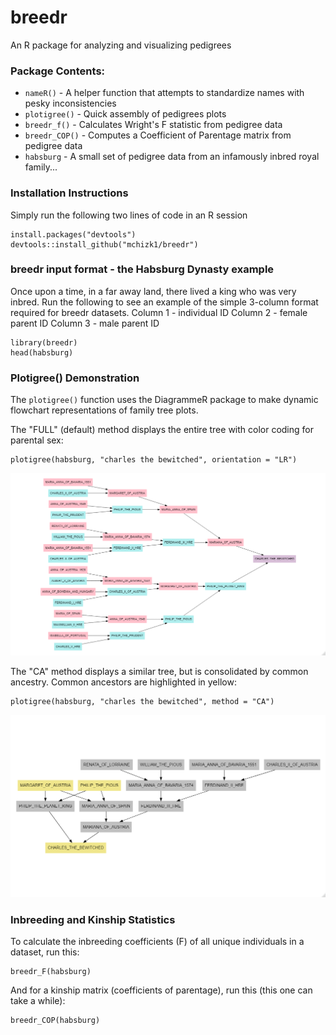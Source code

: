 # breedr

An R package for analyzing and visualizing pedigrees

### Package Contents:

* `nameR()` - A helper function that attempts to standardize names with pesky inconsistencies
* `plotigree()` - Quick assembly of pedigrees plots
* `breedr_f()` - Calculates Wright's F statistic from pedigree data
* `breedr_COP()` - Computes a Coefficient of Parentage matrix from pedigree data
* `habsburg` - A small set of pedigree data from an infamously inbred royal family...

### Installation Instructions

Simply run the following two lines of code in an R session

    install.packages("devtools")
    devtools::install_github("mchizk1/breedr")
    
### breedr input format - the Habsburg Dynasty example

Once upon a time, in a far away land, there lived a king who was very inbred. Run the following to see an example of the simple 3-column format required for breedr datasets.
Column 1 - individual ID
Column 2 - female parent ID
Column 3 - male parent ID

    library(breedr)
    head(habsburg)
       
### Plotigree() Demonstration

The `plotigree()` function uses the DiagrammeR package to make dynamic flowchart 
representations of family tree plots.

The "FULL" (default) method displays the entire tree with color coding for parental sex:

    plotigree(habsburg, "charles the bewitched", orientation = "LR")
    
![FULL](https://github.com/mchizk1/breedr/blob/main/FULL_method.png)
    
The "CA" method displays a similar tree, but is consolidated by common ancestry.
Common ancestors are highlighted in yellow:
    
    plotigree(habsburg, "charles the bewitched", method = "CA")
    
![CA](https://github.com/mchizk1/breedr/blob/main/CA_method.png)
       
### Inbreeding and Kinship Statistics

To calculate the inbreeding coefficients (F) of all unique individuals in a dataset, run this:

    breedr_F(habsburg)

And for a kinship matrix (coefficients of parentage), run this (this one can take a while): 

    breedr_COP(habsburg)
